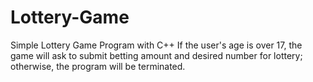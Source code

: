 # Lottery-Game
Simple Lottery Game Program with C++
If the user's age is over 17, the game will ask to submit betting amount and desired number for lottery; otherwise, the program will be terminated. 
